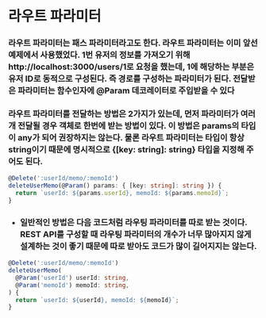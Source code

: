# 라우트 파라미터

### 라우트 파라미터는 패스 파라미터라고도 한다. 라우트 파라미터는 이미 앞선 예제에서 사용했었다. 1번 유저의 정보를 가져오기 위해 http://localhost:3000/users/1로 요청을 했는데, 1에 해당하는 부분은 유저 ID로 동적으로 구성된다. 즉 경로를 구성하는 파라미터가 된다. 전달받은 파라미터는 함수인자에 @Param 데코레이터로 주입받을 수 있다

### 라우트 파라미터를 전달하는 방법은 2가지가 있는데, 먼저 파라미터가 여러 개 전달될 경우 객체로 한번에 받는 방법이 있다. 이 방법은 params의 타입이 any가 되어 권장하지는 않는다. 물론 라우트 파라미터는 타입이 항상 string이기 때문에 명시적으로 {[key: string]: string} 타입을 지정해 주어도 된다.

```typescript
@Delete(':userId/memo/:memoId')
deleteUserMemo(@Param() params: { [key: string]: string }) {
  return `userId: ${params.userId}, memoId: ${params.memoId}`;
}
```

- ### 일반적인 방법은 다음 코드처럼 라우팅 파라미터를 따로 받는 것이다. REST API를 구성할 때 라우팅 파라미터의 개수가 너무 많아지지 않게 설계하는 것이 좋기 때문에 따로 받아도 코드가 많이 길어지지는 않는다.

```typescript
@Delete(':userId/memo/:memoId')
deleteUserMemo(
  @Param('userId') userId: string,
  @Param('memoId') memoId: string,
) {
  return `userId: ${userId}, memoId: ${memoId}`;
}
```